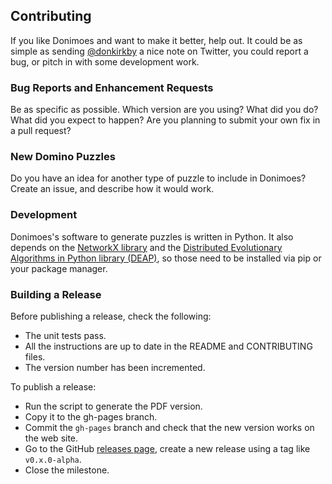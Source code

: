 ## Contributing ##
If you like Donimoes and want to make it better, help out. It could be as
simple as sending [@donkirkby][] a nice note on Twitter, you could report a bug,
or pitch in with some development work.

### Bug Reports and Enhancement Requests ###
Be as specific as possible. Which version are you using? What did you do? What
did you expect to happen? Are you planning to submit your own fix in a pull
request?

### New Domino Puzzles ###
Do you have an idea for another type of puzzle to include in Donimoes? Create
an issue, and describe how it would work.

### Development ###
Donimoes's software to generate puzzles is written in Python. It also depends
on the [NetworkX library][nx] and the
[Distributed Evolutionary Algorithms in Python library (DEAP)][deap], so those
need to be installed via pip or your package manager.

### Building a Release ###
Before publishing a release, check the following:

* The unit tests pass.
* All the instructions are up to date in the README and CONTRIBUTING files.
* The version number has been incremented.

To publish a release:

* Run the script to generate the PDF version.
* Copy it to the gh-pages branch.
* Commit the `gh-pages` branch and check that the new version works on the web
    site.
* Go to the GitHub [releases page][releases], create a new release using a tag
    like `v0.x.0-alpha`.
* Close the milestone.

[@donkirkby]: http://twitter.com/donkirkby
[nx]: http://networkx.github.io/
[deap]: https://pypi.python.org/pypi/deap
[releases]: https://github.com/donkirkby/donimoes/releases
